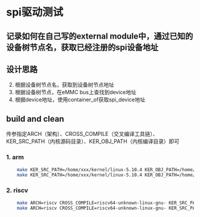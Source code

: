 # spi驱动测试
## 记录如何在自己写的external module中，通过已知的设备树节点名，获取已经注册的spi设备地址

## 设计思路
2. 根据设备树节点名，获取到设备树节点地址
3. 根据设备树节点，在eMMC bus上查找到device地址
4. 根据device地址，使用container_of获取spi_device地址

## build and clean
传参指定ARCH（架构）、CROSS_COMPILE（交叉编译工具链）、KER_SRC_PATH（内核源码目录）、KER_OBJ_PATH（内核编译目录）即可

### 1. arm
```bash
	make KER_SRC_PATH=/home/xxx/kernel/linux-5.10.4 KER_OBJ_PATH=/home/xxx/kernel/build
	make KER_SRC_PATH=/home/xxx/kernel/linux-5.10.4 KER_OBJ_PATH=/home/xxx/kernel/build clean
```

### 2. riscv
```bash
	make ARCH=riscv CROSS_COMPILE=riscv64-unknown-linux-gnu- KER_SRC_PATH=/home/xxx/kernel/linux-5.10.4 KER_OBJ_PATH=/home/xxx/kernel/build
	make ARCH=riscv CROSS_COMPILE=riscv64-unknown-linux-gnu- KER_SRC_PATH=/home/xxx/kernel/linux-5.10.4 KER_OBJ_PATH=/home/xxx/kernel/build clean
```

